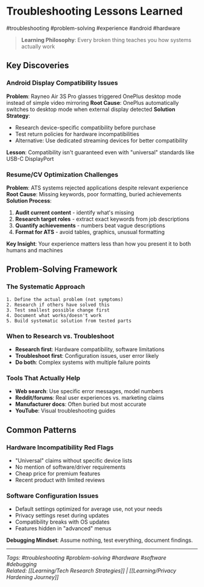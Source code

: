 # Troubleshooting Lessons Learned

#troubleshooting #problem-solving #experience #android #hardware

> **Learning Philosophy**: Every broken thing teaches you how systems actually work

## Key Discoveries

### Android Display Compatibility Issues
**Problem**: Rayneo Air 3S Pro glasses triggered OnePlus desktop mode instead of simple video mirroring
**Root Cause**: OnePlus automatically switches to desktop mode when external display detected
**Solution Strategy**: 
- Research device-specific compatibility before purchase
- Test return policies for hardware incompatibilities  
- Alternative: Use dedicated streaming devices for better compatibility

**Lesson**: Compatibility isn't guaranteed even with "universal" standards like USB-C DisplayPort

### Resume/CV Optimization Challenges  
**Problem**: ATS systems rejected applications despite relevant experience
**Root Cause**: Missing keywords, poor formatting, buried achievements
**Solution Process**:
1. **Audit current content** - identify what's missing
2. **Research target roles** - extract exact keywords from job descriptions
3. **Quantify achievements** - numbers beat vague descriptions
4. **Format for ATS** - avoid tables, graphics, unusual formatting

**Key Insight**: Your experience matters less than how you present it to both humans and machines

## Problem-Solving Framework

### The Systematic Approach
```
1. Define the actual problem (not symptoms)
2. Research if others have solved this
3. Test smallest possible change first  
4. Document what works/doesn't work
5. Build systematic solution from tested parts
```

### When to Research vs. Troubleshoot
- **Research first**: Hardware compatibility, software limitations
- **Troubleshoot first**: Configuration issues, user error likely
- **Do both**: Complex systems with multiple failure points

### Tools That Actually Help
- **Web search**: Use specific error messages, model numbers
- **Reddit/forums**: Real user experiences vs. marketing claims
- **Manufacturer docs**: Often buried but most accurate
- **YouTube**: Visual troubleshooting guides

## Common Patterns

### Hardware Incompatibility Red Flags
- "Universal" claims without specific device lists
- No mention of software/driver requirements
- Cheap price for premium features
- Recent product with limited reviews

### Software Configuration Issues
- Default settings optimized for average use, not your needs
- Privacy settings reset during updates
- Compatibility breaks with OS updates
- Features hidden in "advanced" menus

**Debugging Mindset**: Assume nothing, test everything, document findings.

---
*Tags: #troubleshooting #problem-solving #hardware #software #debugging*  
*Related: [[Learning/Tech Research Strategies]] | [[Learning/Privacy Hardening Journey]]*
